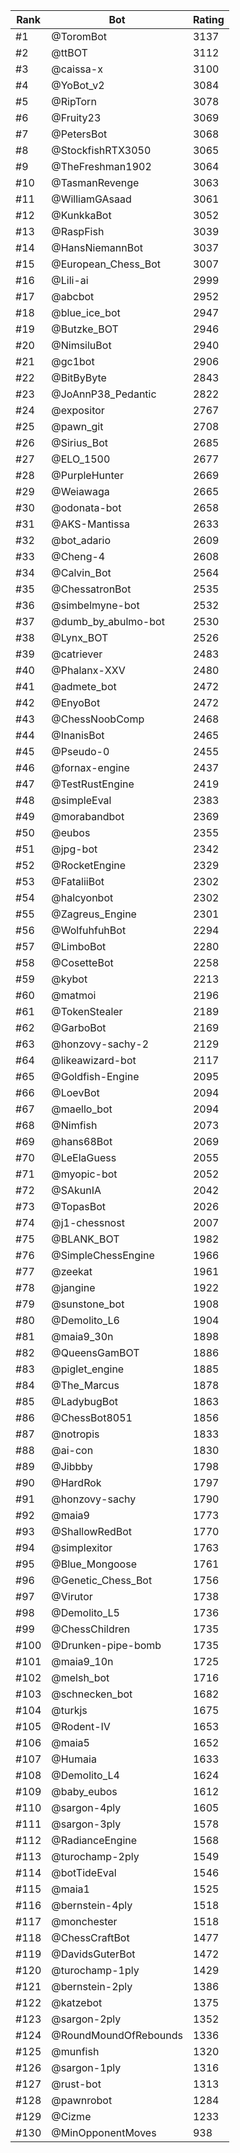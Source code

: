 Rank|Bot|Rating
---|---|---
#1|@ToromBot|3137
#2|@ttBOT|3112
#3|@caissa-x|3100
#4|@YoBot_v2|3084
#5|@RipTorn|3078
#6|@Fruity23|3069
#7|@PetersBot|3068
#8|@StockfishRTX3050|3065
#9|@TheFreshman1902|3064
#10|@TasmanRevenge|3063
#11|@WilliamGAsaad|3061
#12|@KunkkaBot|3052
#13|@RaspFish|3039
#14|@HansNiemannBot|3037
#15|@European_Chess_Bot|3007
#16|@Lili-ai|2999
#17|@abcbot|2952
#18|@blue_ice_bot|2947
#19|@Butzke_BOT|2946
#20|@NimsiluBot|2940
#21|@gc1bot|2906
#22|@BitByByte|2843
#23|@JoAnnP38_Pedantic|2822
#24|@expositor|2767
#25|@pawn_git|2708
#26|@Sirius_Bot|2685
#27|@ELO_1500|2677
#28|@PurpleHunter|2669
#29|@Weiawaga|2665
#30|@odonata-bot|2658
#31|@AKS-Mantissa|2633
#32|@bot_adario|2609
#33|@Cheng-4|2608
#34|@Calvin_Bot|2564
#35|@ChessatronBot|2535
#36|@simbelmyne-bot|2532
#37|@dumb_by_abulmo-bot|2530
#38|@Lynx_BOT|2526
#39|@catriever|2483
#40|@Phalanx-XXV|2480
#41|@admete_bot|2472
#42|@EnyoBot|2472
#43|@ChessNoobComp|2468
#44|@InanisBot|2465
#45|@Pseudo-0|2455
#46|@fornax-engine|2437
#47|@TestRustEngine|2419
#48|@simpleEval|2383
#49|@morabandbot|2369
#50|@eubos|2355
#51|@jpg-bot|2342
#52|@RocketEngine|2329
#53|@FataliiBot|2302
#54|@halcyonbot|2302
#55|@Zagreus_Engine|2301
#56|@WolfuhfuhBot|2294
#57|@LimboBot|2280
#58|@CosetteBot|2258
#59|@kybot|2213
#60|@matmoi|2196
#61|@TokenStealer|2189
#62|@GarboBot|2169
#63|@honzovy-sachy-2|2129
#64|@likeawizard-bot|2117
#65|@Goldfish-Engine|2095
#66|@LoevBot|2094
#67|@maello_bot|2094
#68|@Nimfish|2073
#69|@hans68Bot|2069
#70|@LeElaGuess|2055
#71|@myopic-bot|2052
#72|@SAkunIA|2042
#73|@TopasBot|2026
#74|@j1-chessnost|2007
#75|@BLANK_BOT|1982
#76|@SimpleChessEngine|1966
#77|@zeekat|1961
#78|@jangine|1922
#79|@sunstone_bot|1908
#80|@Demolito_L6|1904
#81|@maia9_30n|1898
#82|@QueensGamBOT|1886
#83|@piglet_engine|1885
#84|@The_Marcus|1878
#85|@LadybugBot|1863
#86|@ChessBot8051|1856
#87|@notropis|1833
#88|@ai-con|1830
#89|@Jibbby|1798
#90|@HardRok|1797
#91|@honzovy-sachy|1790
#92|@maia9|1773
#93|@ShallowRedBot|1770
#94|@simplexitor|1763
#95|@Blue_Mongoose|1761
#96|@Genetic_Chess_Bot|1756
#97|@Virutor|1738
#98|@Demolito_L5|1736
#99|@ChessChildren|1735
#100|@Drunken-pipe-bomb|1735
#101|@maia9_10n|1725
#102|@melsh_bot|1716
#103|@schnecken_bot|1682
#104|@turkjs|1675
#105|@Rodent-IV|1653
#106|@maia5|1652
#107|@Humaia|1633
#108|@Demolito_L4|1624
#109|@baby_eubos|1612
#110|@sargon-4ply|1605
#111|@sargon-3ply|1578
#112|@RadianceEngine|1568
#113|@turochamp-2ply|1549
#114|@botTideEval|1546
#115|@maia1|1525
#116|@bernstein-4ply|1518
#117|@monchester|1518
#118|@ChessCraftBot|1477
#119|@DavidsGuterBot|1472
#120|@turochamp-1ply|1429
#121|@bernstein-2ply|1386
#122|@katzebot|1375
#123|@sargon-2ply|1352
#124|@RoundMoundOfRebounds|1336
#125|@munfish|1320
#126|@sargon-1ply|1316
#127|@rust-bot|1313
#128|@pawnrobot|1284
#129|@Cizme|1233
#130|@MinOpponentMoves|938
